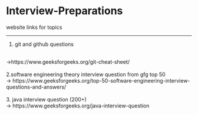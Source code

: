 # Interview-Preparations
website links for topics
<br>
_________________________________________

1. git and github questions
<br>
->https://www.geeksforgeeks.org/git-cheat-sheet/

<br>
<br>
2.software engineering theory interview question from gfg top 50

<br>
-> https://www.geeksforgeeks.org/top-50-software-engineering-interview-questions-and-answers/

<br>
<br>
3. java interview question (200+)

<br>
-> https://www.geeksforgeeks.org/java-interview-question

<br>

<br>


